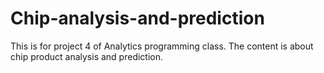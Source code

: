 # Chip-analysis-and-prediction
This is for project 4 of Analytics programming class. The content is about chip product analysis and prediction. 
